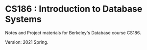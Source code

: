 # CS186 : Introduction to Database Systems

Notes and Project materials for Berkeley's Database course CS186. 

Version: 2021 Spring.
